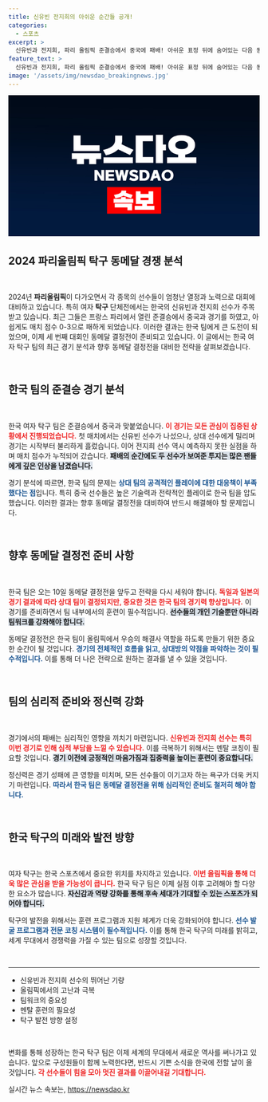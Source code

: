 ```yaml
---
title: 신유빈 전지희의 아쉬운 순간들 공개!
categories:
  - 스포츠
excerpt: >
  신유빈과 전지희, 파리 올림픽 준결승에서 중국에 패배! 아쉬운 표정 뒤에 숨어있는 다음 동메달 결정전의 긴장감이 팬들의 심장을 쫄깃하게 만든다. 클릭해 더 많은 이야기를 확인하세요!
feature_text: >
  신유빈과 전지희, 파리 올림픽 준결승에서 중국에 패배! 아쉬운 표정 뒤에 숨어있는 다음 동메달 결정전의 긴장감이 팬들의 심장을 쫄깃하게 만든다. 클릭해 더 많은 이야기를 확인하세요!
image: '/assets/img/newsdao_breakingnews.jpg'
---
```


<p><img src="/assets/img/newsdao_breakingnews.jpg" alt="pcversion 속보" /></p>

<h2 data-ke-size="size26">2024 파리올림픽 탁구 동메달 경쟁 분석</h2>

<p data-ke-size="size16">&nbsp;</p>  

<p>2024년 <b>파리올림픽</b>이 다가오면서 각 종목의 선수들이 엄청난 열정과 노력으로 대회에 대비하고 있습니다. 특히 여자 <b>탁구</b> 단체전에서는 한국의 신유빈과 전지희 선수가 주목받고 있습니다. 최근 그들은 프랑스 파리에서 열린 준결승에서 중국과 경기를 하였고, 아쉽게도 매치 점수 0-3으로 패하게 되었습니다. 이러한 결과는 한국 팀에게 큰 도전이 되었으며, 이제 세 번째 대회인 동메달 결정전이 준비되고 있습니다. 이 글에서는 한국 여자 탁구 팀의 최근 경기 분석과 향후 동메달 결정전을 대비한 전략을 살펴보겠습니다.</p>

<p data-ke-size="size16">&nbsp;</p>

<h2 data-ke-size="size26">한국 팀의 준결승 경기 분석</h2>

<p data-ke-size="size16">&nbsp;</p>  

<p>한국 여자 탁구 팀은 준결승에서 중국과 맞붙었습니다. <b><span style="color: #ee2323;">이 경기는 모든 관심이 집중된 상황에서 진행되었습니다.</span></b> 첫 매치에서는 신유빈 선수가 나섰으나, 상대 선수에게 밀리며 경기는 시작부터 불리하게 흘렀습니다. 이어 전지희 선수 역시 예측하지 못한 실점을 하며 매치 점수가 누적되어 갔습니다. <b><span style="background-color: #21538527;">패배의 순간에도 두 선수가 보여준 투지는 많은 팬들에게 깊은 인상을 남겼습니다.</span></b> </p>

<p>경기 분석에 따르면, 한국 팀의 문제는 <b><span style="color: #1a5490;">상대 팀의 공격적인 플레이에 대한 대응책이 부족했다는 점</span></b>입니다. 특히 중국 선수들은 높은 기술력과 전략적인 플레이로 한국 팀을 압도했습니다. 이러한 결과는 향후 동메달 결정전을 대비하여 반드시 해결해야 할 문제입니다.</p>

<p data-ke-size="size16">&nbsp;</p>

<h2 data-ke-size="size26">향후 동메달 결정전 준비 사항</h2>

<p data-ke-size="size16">&nbsp;</p>  

<p>한국 팀은 오는 10일 동메달 결정전을 앞두고 전략을 다시 세워야 합니다. <b><span style="color: #ee2323;">독일과 일본의 경기 결과에 따라 상대 팀이 결정되지만, 중요한 것은 한국 팀의 경기력 향상입니다.</span></b> 이 경기를 준비하면서 팀 내부에서의 훈련이 필수적입니다. <b><span style="background-color: #21538527;">선수들의 개인 기술뿐만 아니라 팀워크를 강화해야 합니다.</span></b> </p>

<p>동메달 결정전은 한국 팀이 올림픽에서 우승의 해결사 역할을 하도록 만들기 위한 중요한 순간이 될 것입니다. <b><span style="color: #1a5490;">경기의 전체적인 흐름을 읽고, 상대방의 약점을 파악하는 것이 필수적입니다.</span></b> 이를 통해 더 나은 전략으로 원하는 결과를 낼 수 있을 것입니다.</p>

<p data-ke-size="size16">&nbsp;</p>

<h2 data-ke-size="size26">팀의 심리적 준비와 정신력 강화</h2>

<p data-ke-size="size16">&nbsp;</p>  

<p>경기에서의 패배는 심리적인 영향을 끼치기 마련입니다. <b><span style="color: #ee2323;">신유빈과 전지희 선수는 특히 이번 경기로 인해 심적 부담을 느낄 수 있습니다.</span></b> 이를 극복하기 위해서는 멘탈 코칭이 필요할 것입니다. <b><span style="background-color: #21538527;">경기 이전에 긍정적인 마음가짐과 집중력을 높이는 훈련이 중요합니다.</span></b></p>

<p>정신력은 경기 성패에 큰 영향을 미치며, 모든 선수들이 이기고자 하는 욕구가 더욱 커지기 마련입니다. <b><span style="color: #1a5490;">따라서 한국 팀은 동메달 결정전을 위해 심리적인 준비도 철저히 해야 합니다.</span></b> </p>

<p data-ke-size="size16">&nbsp;</p>

<h2 data-ke-size="size26">한국 탁구의 미래와 발전 방향</h2>

<p data-ke-size="size16">&nbsp;</p>  

<p>여자 탁구는 한국 스포츠에서 중요한 위치를 차지하고 있습니다. <b><span style="color: #ee2323;">이번 올림픽을 통해 더욱 많은 관심을 받을 가능성이 큽니다.</span></b> 한국 탁구 팀은 이제 실점 이후 고려해야 할 다양한 요소가 많습니다. <b><span style="background-color: #21538527;">자신감과 역량 강화를 통해 후속 세대가 기대할 수 있는 스포츠가 되어야 합니다.</span></b> </p>

<p>탁구의 발전을 위해서는 훈련 프로그램과 지원 체계가 더욱 강화되어야 합니다. <b><span style="color: #1a5490;">선수 발굴 프로그램과 전문 코칭 시스템이 필수적입니다.</span></b> 이를 통해 한국 탁구의 미래를 밝히고, 세계 무대에서 경쟁력을 가질 수 있는 팀으로 성장할 것입니다.</p>

<p data-ke-size="size16">&nbsp;</p>

<hr>  

<ul>  
<li>신유빈과 전지희 선수의 뛰어난 기량</li>  
<li>올림픽에서의 고난과 극복</li>  
<li>팀워크의 중요성</li>  
<li>멘탈 훈련의 필요성</li>  
<li>탁구 발전 방향 설정</li>  
</ul>

<p data-ke-size="size16">&nbsp;</p>  

<p>변화를 통해 성장하는 한국 탁구 팀은 이제 세계의 무대에서 새로운 역사를 써나가고 있습니다. 앞으로 구성원들이 함께 노력한다면, 반드시 기쁜 소식을 한국에 전할 날이 올 것입니다. <b><span style="color: #ee2323;">각 선수들이 힘을 모아 멋진 결과를 이끌어내길 기대합니다.</span></b></p>
실시간 뉴스 속보는, <a href="https://newsdao.kr" rel="dofollow">https://newsdao.kr</a>


